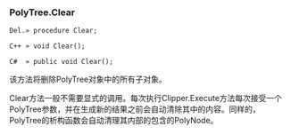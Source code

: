 ### **PolyTree.Clear**

```
Del.» procedure Clear;

C++ » void Clear();

C#  » public void Clear();
```

该方法将删除PolyTree对象中的所有子对象。

Clear方法一般不需要显式的调用。每次执行Clipper.Execute方法每次接受一个PolyTree参数，并在生成新的结果之前会自动清除其中的内容。同样的，PolyTree的析构函数会自动清理其内部的包含的PolyNode。